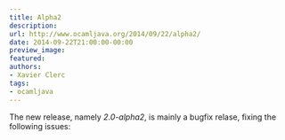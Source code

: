 ```yaml
---
title: Alpha2
description:
url: http://www.ocamljava.org/2014/09/22/alpha2/
date: 2014-09-22T21:00:00-00:00
preview_image:
featured:
authors:
- Xavier Clerc
tags:
- ocamljava
---
```


<p>The new release, namely <em>2.0-alpha2</em>, is mainly a bugfix relase, fixing the following issues:</p>

